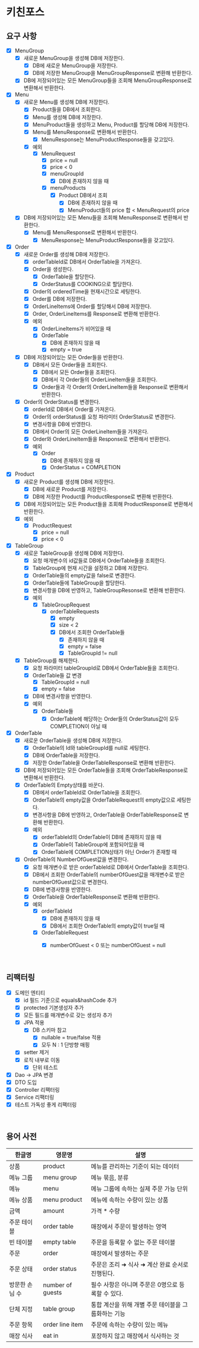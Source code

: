 # 키친포스

## 요구 사항

- [x] MenuGroup
  - [x] 새로운 MenuGroup을 생성해 DB에 저장한다.
    - [x] DB에 새로운 MenuGroup을 저장한다.
    - [x] DB에 저장한 MenuGroup을 MenuGroupResponse로 변환해 반환한다.
  - [x] DB에 저장되어있는 모든 MenuGroup들을 조회해 MenuGroupResponse로 변환해서 반환한다.
  
- [x] Menu
  - [x] 새로운 Menu를 생성해 DB에 저장한다.
    - [x] Product들을 DB에서 조회한다.
    - [x] Menu를 생성해 DB에 저장한다.
    - [x] MenuProduct들을 생성하고 Menu, Product를 할당해 DB에 저장한다.
    - [x] Menu를 MenuResponse로 변환해서 반환한다.
      - [x] MenuResponse는 MenuProductResponse들을 갖고있다.
    - [x] 예외
      - [x] MenuRequest
        - [x] price = null
        - [x] price < 0
        - [x] menuGroupId
          - [x] DB에 존재하지 않을 때
        - [x] menuProducts
          - [x] Product DB에서 조회
            - [x] DB에 존재하지 않을 때
            - [x] MenuProduct들의 price 합 < MenuRequest의 price
  - [x] DB에 저장되어있는 모든 Menu들을 조회해 MenuResponse로 변환해서 반환한다.
    - [x] Menu를 MenuResponse로 변환해서 반환한다.
      - [x] MenuResponse는 MenuProductResponse들을 갖고있다.

- [x] Order
  - [x] 새로운 Order를 생성해 DB에 저장한다.
    - [x] orderTableId로 DB에서 OrderTable을 가져온다.
    - [x] Order을 생성한다.
      - [x] OrderTable을 할당한다.
      - [x] OrderStatus를 COOKING으로 할당한다.
    - [x] Order의 orderedTime을 현재시간으로 세팅한다.
    - [x] Order를 DB에 저장한다.
    - [x] OrderLineItems에 Order를 할당해서 DB에 저장한다.
    - [x] Order, OrderLineItems를 Response로 변환해 반환한다.
    - [x] 예외
      - [x] OrderLineItems가 비어있을 때
      - [x] OrderTable
        - [x] DB에 존재하지 않을 때
        - [x] empty = true
  - [x] DB에 저장되어있는 모든 Order들을 반환한다.
    - [x] DB에서 모든 Order들을 조회한다.
      - [x] DB에서 모든 Order들을 조회한다.
      - [x] DB에서 각 Order들의 OrderLineItem들을 조회한다.
      - [x] Order들과 각 Order의 OrderLineItem들을 Response로 변환해서 반환한다.
  - [x] Order의 OrderStatus를 변경한다.
    - [x] orderId로 DB에서 Order를 가져온다.
    - [x] Order의 orderStatus를 요청 파라미터 OrderStatus로 변경한다.
    - [x] 변경사항을 DB에 반영한다.
    - [x] DB에서 Order의 모든 OrderLineItem들을 가져온다.
    - [x] Order와 OrderLineItem들을 Response로 변환해서 반환한다.
    - [x] 예외
      - [x] Order
        - [x] DB에 존재하지 않을 때
        - [x] OrderStatus = COMPLETION

- [x] Product
  - [x] 새로운 Product를 생성해 DB에 저장한다.
    - [x] DB에 새로운 Product를 저장한다.
    - [x] DB에 저장한 Product를 ProductResponse로 변환해 반환한다.
  - [x] DB에 저장되어있는 모든 Product들을 조회해 ProductResponse로 변환해서 반환한다.
  - [x] 예외
    - [x] ProductRequest
      - [x] price = null
      - [x] price < 0

- [x] TableGroup
  - [x] 새로운 TableGroup을 생성해 DB에 저장한다.
    - [x] 요청 매개변수의 id값들로 DB에서 OrderTable들을 조회한다.
    - [x] TableGroup에 현재 시간을 설정하고 DB에 저장한다.
    - [x] OrderTable들의 empty값을 false로 변경한다.
    - [x] OrderTable들에 TableGroup을 할당한다.
    - [x] 변경사항을 DB에 반영하고, TableGroupResonse로 변환해 반환한다.
    - [x] 예외
      - [x] TableGroupRequest
        - [x] orderTableRequests
          - [x] empty
          - [x] size < 2
          - [x] DB에서 조회한 OrderTable들
            - [x] 존재하지 않을 때
            - [x] empty = false
            - [x] TableGroupId != null
  - [x] TableGroup를 해제한다.
    - [x] 요청 파라미터 tableGroupId로 DB에서 OrderTable들을 조회한다.
    - [x] OrderTable들 값 변경
      - [x] TableGroupId = null
      - [x] empty = false
    - [x] DB에 변경사항을 반영한다.
    - [x] 예외
      - [x] OrderTable들
        - [x] OrderTable에 해당하는 Order들의 OrderStatus값이 모두 COMPLETION이 아닐 때

- [x] OrderTable
  - [x] 새로운 OrderTable을 생성해 DB에 저장한다.
    - [x] OrderTable의 Id와 tableGroupId를 null로 세팅한다.
    - [x] DB에 OrderTable을 저장한다.
    - [x] 저장한 OrderTable을 OrderTableResponse로 변환해 반환한다.
  - [x] DB에 저장되어있는 모든 OrderTable들을 조회해 OrderTableResponse로 변환해서 반환한다.
  - [x] OrderTable의 Empty상태를 바꾼다.
    - [x] DB에서 orderTableId로 OrderTable을 조회한다.
    - [x] OrderTable의 empty값을 OrderTableRequest의 empty값으로 세팅한다.
    - [x] 변경사항을 DB에 반영하고, OrderTable을 OrderTableResponse로 변환해 반환한다.
    - [x] 예외
      - [x] orderTableId의 OrderTable이 DB에 존재하지 않을 때
      - [x] OrderTable이 TableGroup에 포함되어있을 때
      - [x] OrderTable에 COMPLETION상태가 아닌 Order가 존재할 때
  - [x] OrderTable의 NumberOfGuest값을 변경한다.
    - [x] 요청 매개변수로 받은 orderTableId로 DB에서 OrderTable을 조회한다.
    - [x] DB에서 조회한 OrderTable의 numberOfGuest값을 매개변수로 받은 numberOfGuest값으로 변경한다.
    - [x] DB에 변경사항을 반영한다.
    - [x] OrderTable을 OrderTableResponse로 변환해 반환한다.
    - [x] 예외
      - [x] orderTableId
        - [x] DB에 존재하지 않을 때
        - [x] DB에서 조회한 OrderTable의 empty값이 true일 때
      - [x] OrderTableRequest
        - [x] numberOfGuest < 0 또는 numberOfGuest = null


<br/>

## 리팩터링

- [x] 도메인 엔티티
  - [x] id 필드 기준으로 equals&hashCode 추가
  - [x] protected 기본생성자 추가
  - [x] 모든 필드를 매개변수로 갖는 생성자 추가
  - [x] JPA 적용
    - [x] DB 스키마 참고
      - [x] nullable = true/false 적용
      - [x] 모두 N : 1 단방향 매핑
  - [x] setter 제거
  - [x] 로직 내부로 이동
    - [x] 단위 테스트
- [x] Dao -> JPA 변경
- [x] DTO 도입
- [x] Controller 리팩터링
- [x] Service 리팩터링
- [x] 테스트 가독성 좋게 리팩터링

<br/>

## 용어 사전

| 한글명 | 영문명 | 설명 |
| --- | --- | --- |
| 상품 | product | 메뉴를 관리하는 기준이 되는 데이터 |
| 메뉴 그룹 | menu group | 메뉴 묶음, 분류 |
| 메뉴 | menu | 메뉴 그룹에 속하는 실제 주문 가능 단위 |
| 메뉴 상품 | menu product | 메뉴에 속하는 수량이 있는 상품 |
| 금액 | amount | 가격 * 수량 |
| 주문 테이블 | order table | 매장에서 주문이 발생하는 영역 |
| 빈 테이블 | empty table | 주문을 등록할 수 없는 주문 테이블 |
| 주문 | order | 매장에서 발생하는 주문 |
| 주문 상태 | order status | 주문은 조리 ➜ 식사 ➜ 계산 완료 순서로 진행된다. |
| 방문한 손님 수 | number of guests | 필수 사항은 아니며 주문은 0명으로 등록할 수 있다. |
| 단체 지정 | table group | 통합 계산을 위해 개별 주문 테이블을 그룹화하는 기능 |
| 주문 항목 | order line item | 주문에 속하는 수량이 있는 메뉴 |
| 매장 식사 | eat in | 포장하지 않고 매장에서 식사하는 것 |
